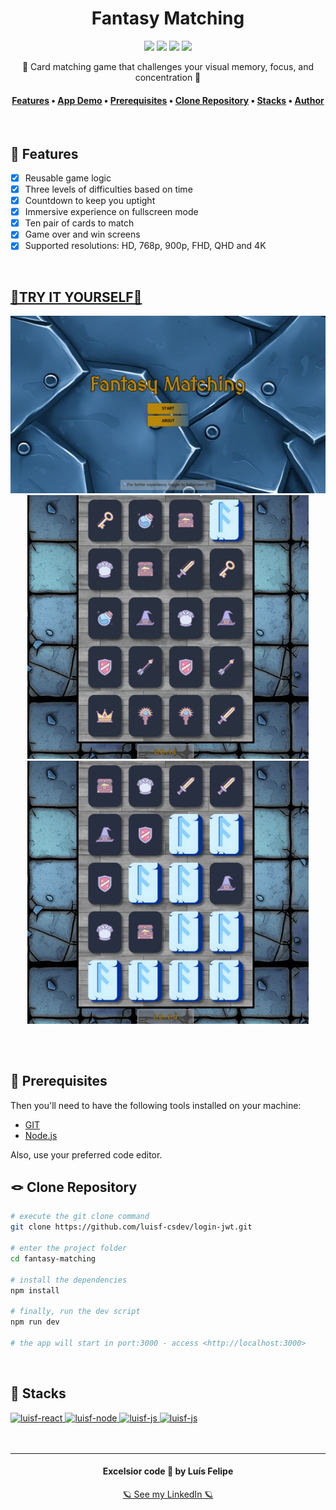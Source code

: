 <h1 align="center">Fantasy Matching</h1>
<div align="center">
    <img src="https://img.shields.io/github/license/luisf-csdev/fantasy-matching">
    <img src="https://img.shields.io/github/stars/luisf-csdev/fantasy-matching">
    <img src="https://img.shields.io/github/forks/luisf-csdev/fantasy-matching">
    <a href="https://twitter.com/luisf_csdev/status/1595238218785591296" target="_blank" rel="noreferrer noopener">
        <img src="https://img.shields.io/twitter/url?label=Fantasy%20Matching&logoColor=%23B8860B&style=social&url=https%3A%2F%2Ftwitter.com%2Fluisf_csdev%2Fstatus%2F1595238218785591296">
    </a>
</div>
<p align="center">🐲 Card matching game that challenges your visual memory, focus, and concentration 🎴</p>

<h4 align="center">
    <a href="#-features">Features</a> •
    <a href="#try-it-yourself">App Demo</a> •
    <a href="#-prerequisites">Prerequisites</a> •
    <a href="#-clone-repository">Clone Repository</a> •
    <a href="#-stacks">Stacks</a> •
    <a href="#excelsior-code--by-luís-felipe">Author</a>
</h4>
<br>

## 📌 Features
- [x] Reusable game logic
- [x] Three levels of difficulties based on time
- [x] Countdown to keep you uptight
- [x] Immersive experience on fullscreen mode
- [x] Ten pair of cards to match
- [x] Game over and win screens
- [x] Supported resolutions: HD, 768p, 900p, FHD, QHD and 4K
<br>

## [🐲TRY IT YOURSELF🐲](https://fantasy-matching-react.netlify.app/)
<div align="center">
    <img alt="print" width="900rem"  src="./github/fantasy-matching-print1.png">
    <img alt="gif-1" width="450rem"  src="./github/fantasy-matching-gif1.gif">
    <img alt="gif-2" width="450rem"  src="./github/fantasy-matching-gif2.gif">
</div>

## 
<br>

## 💾 Prerequisites
Then you'll need to have the following tools installed on your machine:
- [GIT](https://git-scm.com/)
- [Node.js](https://nodejs.org/)

Also, use your preferred code editor.
<br>

## 🪢 Clone Repository
```bash
# execute the git clone command
git clone https://github.com/luisf-csdev/login-jwt.git

# enter the project folder
cd fantasy-matching

# install the dependencies
npm install

# finally, run the dev script
npm run dev

# the app will start in port:3000 - access <http://localhost:3000>
```
<br>

## 💽 Stacks
<span>
    <a href='https://reactjs.org/'>
        <img alt="luisf-react" height="50rem"
            src="https://img.shields.io/badge/React-20232A?style=for-the-badge&logo=react&logoColor=61DAFB"
        />
    </a>
    <a href='https://nodejs.org/'>
        <img alt="luisf-node" height="50rem"
            src="https://img.shields.io/badge/Node.js-43853D?style=for-the-badge&logo=node.js&logoColor=white"
        />
    </a>   
    <a href='https://www.javascript.com/'>
        <img alt="luisf-js" height="50rem" 
            src="https://img.shields.io/badge/JavaScript-323330?style=for-the-badge&logo=javascript&logoColor=F7DF1E"
        />
    </a>
    <a href='https://developer.mozilla.org/en-US/docs/Web/CSS'>
        <img alt="luisf-js" height="50rem" 
            src="https://img.shields.io/badge/CSS3-1572B6?style=for-the-badge&logo=css3&logoColor=white" 
        />
    </a>
</span><br><br><br>

<hr>
<div align="center">
<h4>Excelsior code 💙 by Luís Felipe</h4>
 
[🪐 See my LinkedIn 🪐](https://www.linkedin.com/in/luisf-csdev/)
</div>
